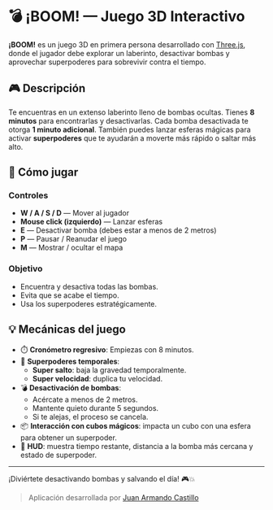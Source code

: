 
# 💣 ¡BOOM! — Juego 3D Interactivo

**¡BOOM!** es un juego 3D en primera persona desarrollado con [Three.js](https://threejs.org/), donde el jugador debe explorar un laberinto, desactivar bombas y aprovechar superpoderes para sobrevivir contra el tiempo.

## 🎮 Descripción

Te encuentras en un extenso laberinto lleno de bombas ocultas. Tienes **8 minutos** para encontrarlas y desactivarlas. Cada bomba desactivada te otorga **1 minuto adicional**. También puedes lanzar esferas mágicas para activar **superpoderes** que te ayudarán a moverte más rápido o saltar más alto.

## 🚀 Cómo jugar

### Controles

- **W / A / S / D** — Mover al jugador
- **Mouse click (izquierdo)** — Lanzar esferas
- **E** — Desactivar bomba (debes estar a menos de 2 metros)
- **P** — Pausar / Reanudar el juego
- **M** — Mostrar / ocultar el mapa

### Objetivo

- Encuentra y desactiva todas las bombas.
- Evita que se acabe el tiempo.
- Usa los superpoderes estratégicamente.

## 💡 Mecánicas del juego

- ⏱️ **Cronómetro regresivo**: Empiezas con 8 minutos.
- 🎁 **Superpoderes temporales**:
  - **Super salto**: baja la gravedad temporalmente.
  - **Super velocidad**: duplica tu velocidad.
- 💣 **Desactivación de bombas**:
  - Acércate a menos de 2 metros.
  - Mantente quieto durante 5 segundos.
  - Si te alejas, el proceso se cancela.
- 📦 **Interacción con cubos mágicos**: impacta un cubo con una esfera para obtener un superpoder.
- 📍 **HUD**: muestra tiempo restante, distancia a la bomba más cercana y estado de superpoder.

---
¡Diviértete desactivando bombas y salvando el día! 🎮💥

> Aplicación desarrollada por [Juan Armando Castillo](www.linkedin.com/in/juan-armando-castillo-rodríguez-jacr)